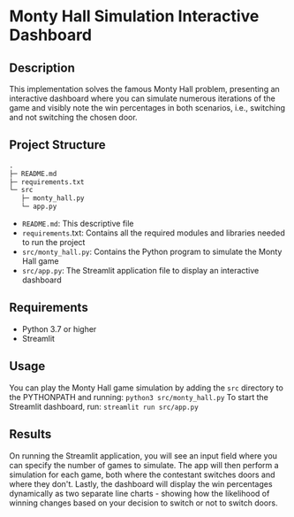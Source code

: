 # Monty Hall Simulation Interactive Dashboard
## Description
This implementation solves the famous Monty Hall problem, presenting an interactive dashboard where you can simulate numerous iterations of the game and visibly note the win percentages in both scenarios, i.e., switching and not switching the chosen door.
## Project Structure
```python
.
├─ README.md
├─ requirements.txt
└─ src
   ├─ monty_hall.py
   └─ app.py
```
- `README.md`: This descriptive file
- `requirements`.txt: Contains all the required modules and libraries needed to run the project
- `src/monty_hall.py`: Contains the Python program to simulate the Monty Hall game
- `src/app.py`: The Streamlit application file to display an interactive dashboard

## Requirements
- Python 3.7 or higher
- Streamlit

## Usage
You can play the Monty Hall game simulation by adding the `src` directory to the PYTHONPATH and running:
`python3 src/monty_hall.py`
To start the Streamlit dashboard, run:
`streamlit run src/app.py`

## Results
On running the Streamlit application, you will see an input field where you can specify the number of games to simulate. The app will then perform a simulation for each game, both where the contestant switches doors and where they don't. Lastly, the dashboard will display the win percentages dynamically as two separate line charts - showing how the likelihood of winning changes based on your decision to switch or not to switch doors.